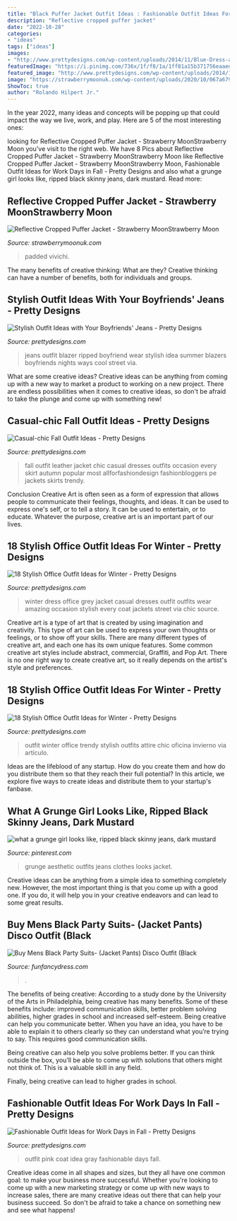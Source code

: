 ```yaml
---
title: "Black Puffer Jacket Outfit Ideas : Fashionable Outfit Ideas For Work Days In Fall"
description: "Reflective cropped puffer jacket"
date: "2022-10-28"
categories:
- "ideas"
tags: ["ideas"]
images:
- "http://www.prettydesigns.com/wp-content/uploads/2014/11/Blue-Dress-and-Grey-Jacket-for-Winter.jpg"
featuredImage: "https://i.pinimg.com/736x/1f/f8/1a/1ff81a15b371756eaaed8ac3764d8b92.jpg"
featured_image: "http://www.prettydesigns.com/wp-content/uploads/2014/11/Trendy-Outfit-for-Work.jpg"
image: "https://strawberrymoonuk.com/wp-content/uploads/2020/10/067a6799_1-768x1024.jpg"
ShowToc: true
author: "Rolando Hilpert Jr."
---
```



In the year 2022, many ideas and concepts will be popping up that could impact the way we live, work, and play. Here are 5 of the most interesting ones:

	

		
looking for Reflective Cropped Puffer Jacket - Strawberry MoonStrawberry Moon you've visit to the right web. We have 8 Pics about Reflective Cropped Puffer Jacket - Strawberry MoonStrawberry Moon like Reflective Cropped Puffer Jacket - Strawberry MoonStrawberry Moon, Fashionable Outfit Ideas for Work Days in Fall - Pretty Designs and also what a grunge girl looks like, ripped black skinny jeans, dark mustard. Read more:
		
    
## Reflective Cropped Puffer Jacket - Strawberry MoonStrawberry Moon

<img loading=lazy src="https://strawberrymoonuk.com/wp-content/uploads/2020/10/067a6799_1-768x1024.jpg" onerror="this.onerror=null;this.src='https://tse3.mm.bing.net/th?id=OIP.rUrIcTgw0sceNzb7_WtTCQHaJ4&amp;pid=15.1';" alt="Reflective Cropped Puffer Jacket - Strawberry MoonStrawberry Moon">

_Source: strawberrymoonuk.com_

>padded vivichi. 

	

The many benefits of creative thinking: What are they?
Creative thinking can have a number of benefits, both for individuals and groups.

    
## Stylish Outfit Ideas With Your Boyfriends&#039; Jeans - Pretty Designs

<img loading=lazy src="https://www.prettydesigns.com/wp-content/uploads/2014/08/Ripped-Jeans-and-White-Blazer-Outfit-Idea.jpg" onerror="this.onerror=null;this.src='https://tse4.mm.bing.net/th?id=OIP.ySw68U_S053CDdusis8vrwHaK7&amp;pid=15.1';" alt="Stylish Outfit Ideas with Your Boyfriends&#039; Jeans - Pretty Designs">

_Source: prettydesigns.com_

>jeans outfit blazer ripped boyfriend wear stylish idea summer blazers boyfriends nights ways cool street via. 

	

What are some creative ideas?
Creative ideas can be anything from coming up with a new way to market a product to working on a new project. There are endless possibilities when it comes to creative ideas, so don't be afraid to take the plunge and come up with something new!

    
## Casual-chic Fall Outfit Ideas - Pretty Designs

<img loading=lazy src="http://www.prettydesigns.com/wp-content/uploads/2014/10/Black-Leather-Jacket-Outfit-for-Fall.jpg" onerror="this.onerror=null;this.src='https://tse4.mm.bing.net/th?id=OIP.WDyv4ilxYVv4zGjb-e8j9wHaK2&amp;pid=15.1';" alt="Casual-chic Fall Outfit Ideas - Pretty Designs">

_Source: prettydesigns.com_

>fall outfit leather jacket chic casual dresses outfits occasion every skirt autumn popular most allforfashiondesign fashionbloggers pe jackets skirts trendy. 

	

Conclusion
Creative Art is often seen as a form of expression that allows people to communicate their feelings, thoughts, and ideas. It can be used to express one's self, or to tell a story. It can be used to entertain, or to educate. Whatever the purpose, creative art is an important part of our lives.

    
## 18 Stylish Office Outfit Ideas For Winter - Pretty Designs

<img loading=lazy src="http://www.prettydesigns.com/wp-content/uploads/2014/11/Blue-Dress-and-Grey-Jacket-for-Winter.jpg" onerror="this.onerror=null;this.src='https://tse1.mm.bing.net/th?id=OIP.XsaLSMQ8DUctptQ2CeTZyQHaK3&amp;pid=15.1';" alt="18 Stylish Office Outfit Ideas for Winter - Pretty Designs">

_Source: prettydesigns.com_

>winter dress office grey jacket casual dresses outfit outfits wear amazing occasion stylish every coat jackets street via chic source. 

	

Creative art is a type of art that is created by using imagination and creativity. This type of art can be used to express your own thoughts or feelings, or to show off your skills. There are many different types of creative art, and each one has its own unique features. Some common creative art styles include abstract, commercial, Graffiti, and Pop Art. There is no one right way to create creative art, so it really depends on the artist's style and preferences.

    
## 18 Stylish Office Outfit Ideas For Winter - Pretty Designs

<img loading=lazy src="http://www.prettydesigns.com/wp-content/uploads/2014/11/Trendy-Outfit-for-Work.jpg" onerror="this.onerror=null;this.src='https://tse1.mm.bing.net/th?id=OIP.zvcZGUSp7geJ_UaSz2x3UQHaLG&amp;pid=15.1';" alt="18 Stylish Office Outfit Ideas for Winter - Pretty Designs">

_Source: prettydesigns.com_

>outfit winter office trendy stylish outfits attire chic oficina invierno via artículo. 

	

Ideas are the lifeblood of any startup. How do you create them and how do you distribute them so that they reach their full potential? In this article, we explore five ways to create ideas and distribute them to your startup's fanbase.

    
## What A Grunge Girl Looks Like, Ripped Black Skinny Jeans, Dark Mustard

<img loading=lazy src="https://i.pinimg.com/736x/1f/f8/1a/1ff81a15b371756eaaed8ac3764d8b92.jpg" onerror="this.onerror=null;this.src='https://tse1.mm.bing.net/th?id=OIP.sfO3euuWWlG0UwYcpGa1qQHaJ4&amp;pid=15.1';" alt="what a grunge girl looks like, ripped black skinny jeans, dark mustard">

_Source: pinterest.com_

>grunge aesthetic outfits jeans clothes looks jacket. 

	

Creative ideas can be anything from a simple idea to something completely new. However, the most important thing is that you come up with a good one. If you do, it will help you in your creative endeavors and can lead to some great results.

    
## Buy Mens Black Party Suits- (Jacket Pants) Disco Outfit (Black

<img loading=lazy src="https://www.funfancydress.com/media/catalog/product/cache/1/image/1200x/040ec09b1e35df139433887a97daa66f/s/a/sanc7482_b.jpg" onerror="this.onerror=null;this.src='https://tse2.mm.bing.net/th?id=OIP.TprCqQ9GdZ3RXmuXXzxlGwHaOB&amp;pid=15.1';" alt="Buy Mens Black Party Suits- (Jacket Pants) Disco Outfit (Black">

_Source: funfancydress.com_

>. 

	

The benefits of being creative:
According to a study done by the University of the Arts in Philadelphia, being creative has many benefits. Some of these benefits include: improved communication skills, better problem solving abilities, higher grades in school and increased self-esteem.
Being creative can help you communicate better. When you have an idea, you have to be able to explain it to others clearly so they can understand what you’re trying to say. This requires good communication skills.

Being creative can also help you solve problems better. If you can think outside the box, you’ll be able to come up with solutions that others might not think of. This is a valuable skill in any field.

Finally, being creative can lead to higher grades in school.

    
## Fashionable Outfit Ideas For Work Days In Fall - Pretty Designs

<img loading=lazy src="https://www.prettydesigns.com/wp-content/uploads/2014/07/Pink-Outfit-Idea-with-Gray-Coat.jpg" onerror="this.onerror=null;this.src='https://tse3.mm.bing.net/th?id=OIP.HbAJ03w8N2vUvzgcdkTXDQHaK3&amp;pid=15.1';" alt="Fashionable Outfit Ideas for Work Days in Fall - Pretty Designs">

_Source: prettydesigns.com_

>outfit pink coat idea gray fashionable days fall. 

	

Creative ideas come in all shapes and sizes, but they all have one common goal: to make your business more successful. Whether you're looking to come up with a new marketing strategy or come up with new ways to increase sales, there are many creative ideas out there that can help your business succeed. So don't be afraid to take a chance on something new and see what happens!

